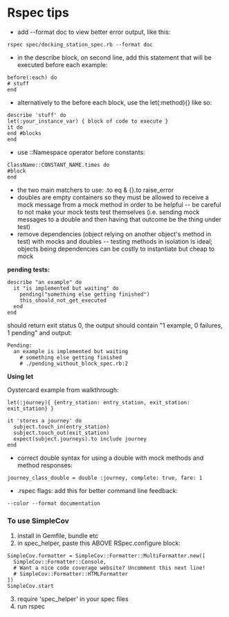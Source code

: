 # Rspec tips

- add --format doc to view better error output, like this:

```
rspec spec/docking_station_spec.rb --format doc
```

- in the describe block, on second line, add this statement that will be executed before each example:

```
before(:each) do
# stuff
end
```

- alternatively to the before each block, use the let(:method){} like so:

```
describe 'stuff' do
let(:your_instance_var) { block of code to execute }
it do
end #blocks
end
```

- use ::Namespace operator before constants:

```
ClassName::CONSTANT_NAME.times do
#block
end
```

- the two main matchers to use: .to eq & {}.to raise_error
- doubles are empty containers so they must be allowed to receive a mock message from a mock method in order to be helpful -- be careful to not make your mock tests test themselves (i.e. sending mock messages to a double and then having that outcome be the thing under test)
- remove dependencies (object relying on another object's method in test) with mocks and doubles -- testing methods in isolation is ideal; objects being dependencies can be costly to instantiate but cheap to mock  

**pending tests:**  

```
describe "an example" do
  it "is implemented but waiting" do
    pending("something else getting finished")
    this_should_not_get_executed
  end
end
```

should return exit status 0, the output should contain "1 example, 0 failures, 1 pending" and output:

```
Pending:
  an example is implemented but waiting
    # something else getting finished
    # ./pending_without_block_spec.rb:2
```

**Using let**

Oystercard example from walkthrough:

```
let(:journey){ {entry_station: entry_station, exit_station: exit_station} }

it 'stores a journey' do
  subject.touch_in(entry_station)
  subject.touch_out(exit_station)
  expect(subject.journeys).to include journey
end
```

- correct double syntax for using a double with mock methods and method responses:

```
journey_class_double = double :journey, complete: true, fare: 1
```

- .rspec flags: add this for better command line feedback:

```
--color --format documentation
```



### To use SimpleCov

1. install in Gemfile, bundle etc
2. in spec_helper, paste this ABOVE RSpec.configure block:   

```
SimpleCov.formatter = SimpleCov::Formatter::MultiFormatter.new([
  SimpleCov::Formatter::Console,
  # Want a nice code coverage website? Uncomment this next line!
  # SimpleCov::Formatter::HTMLFormatter
])
SimpleCov.start
```

3. require 'spec_helper' in your spec files
4. run rspec  
    